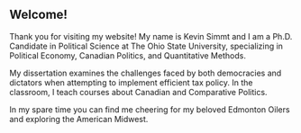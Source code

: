 ## Welcome! 

Thank you for visiting my website! My name is Kevin Simmt and I am a Ph.D. Candidate in Political Science at The Ohio State University, specializing in Political Economy, Canadian Politics, and Quantitative Methods. 

My dissertation examines the challenges faced by both democracies and dictators when attempting to implement efficient tax policy. In the classroom, I teach courses about Canadian and Comparative Politics.

In my spare time you can find me cheering for my beloved Edmonton Oilers and exploring the American Midwest. 
